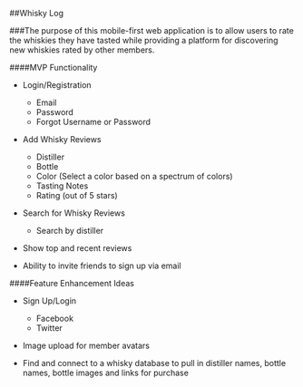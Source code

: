 ##Whisky Log

###The purpose of this mobile-first web application is to allow users to rate the whiskies they have tasted while providing a platform for discovering new whiskies rated by other members.

####MVP Functionality

+ Login/Registration
  - Email
  - Password
  - Forgot Username or Password

+ Add Whisky Reviews
  - Distiller
  - Bottle
  - Color (Select a color based on a spectrum of colors)
  - Tasting Notes
  - Rating (out of 5 stars)

+ Search for Whisky Reviews
  - Search by distiller

+ Show top and recent reviews

+ Ability to invite friends to sign up via email

####Feature Enhancement Ideas

+ Sign Up/Login
  - Facebook
  - Twitter

+ Image upload for member avatars

+ Find and connect to a whisky database to pull in distiller names, bottle names, bottle images and links for purchase



